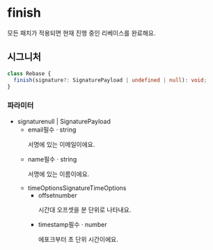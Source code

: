 # finish

모든 패치가 적용되면 현재 진행 중인 리베이스를 완료해요.

## 시그니처

```ts
class Rebase {
  finish(signature?: SignaturePayload | undefined | null): void;
}
```

### 파라미터

<ul class="param-ul">
  <li class="param-li param-li-root">
    <span class="param-name">signature</span><span class="param-type">null | SignaturePayload</span>
    <br>
    <ul class="param-ul">
      <li class="param-li">
        <span class="param-name">email</span><span class="param-required">필수</span>&nbsp;·&nbsp;<span class="param-type">string</span>
        <br>
        <p class="param-description">서명에 있는 이메일이에요.</p>
      </li>
      <li class="param-li">
        <span class="param-name">name</span><span class="param-required">필수</span>&nbsp;·&nbsp;<span class="param-type">string</span>
        <br>
        <p class="param-description">서명에 있는 이름이에요.</p>
      </li>
      <li class="param-li">
        <span class="param-name">timeOptions</span><span class="param-type">SignatureTimeOptions</span>
        <br>
        <ul class="param-ul">
          <li class="param-li">
            <span class="param-name">offset</span><span class="param-type">number</span>
            <br>
            <p class="param-description">시간대 오프셋을 분 단위로 나타내요.</p>
          </li>
          <li class="param-li">
            <span class="param-name">timestamp</span><span class="param-required">필수</span>&nbsp;·&nbsp;<span class="param-type">number</span>
            <br>
            <p class="param-description">에포크부터 초 단위 시간이에요.</p>
          </li>
        </ul>
      </li>
    </ul>
  </li>
</ul>